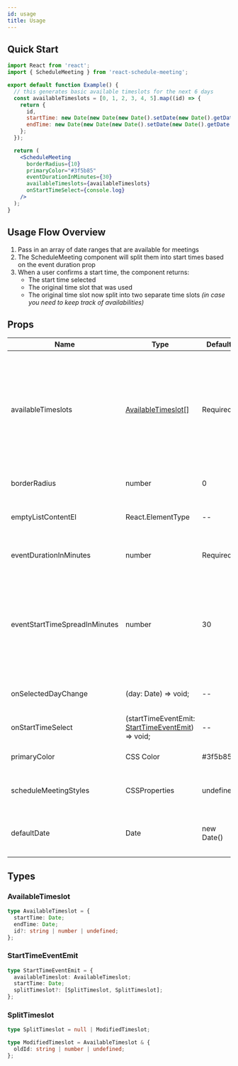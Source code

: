 ```yaml
---
id: usage
title: Usage
---
```


## Quick Start

```jsx
import React from 'react';
import { ScheduleMeeting } from 'react-schedule-meeting';

export default function Example() {
  // this generates basic available timeslots for the next 6 days
  const availableTimeslots = [0, 1, 2, 3, 4, 5].map((id) => {
    return {
      id,
      startTime: new Date(new Date(new Date().setDate(new Date().getDate() + id)).setHours(9, 0, 0, 0)),
      endTime: new Date(new Date(new Date().setDate(new Date().getDate() + id)).setHours(17, 0, 0, 0)),
    };
  });

  return (
    <ScheduleMeeting
      borderRadius={10}
      primaryColor="#3f5b85"
      eventDurationInMinutes={30}
      availableTimeslots={availableTimeslots}
      onStartTimeSelect={console.log}
    />
  );
}
```

## Usage Flow Overview

1. Pass in an array of date ranges that are available for meetings
1. The ScheduleMeeting component will split them into start times based on the event duration prop
1. When a user confirms a start time, the component returns:
   - The start time selected
   - The original time slot that was used
   - The original time slot now split into two separate time slots _(in case you need to keep track of availabilities)_

## Props

| Name                          | Type                                                                     | Default    | Explanation                                                                                                                                                                                   |
| ----------------------------- | ------------------------------------------------------------------------ | ---------- | --------------------------------------------------------------------------------------------------------------------------------------------------------------------------------------------- |
| availableTimeslots            | [AvailableTimeslot[]](#availabletimeslot)                                | Required   | Timeslots of available time that events can be scheduled in. _Example: If you are available every day from 9am to 5pm, you would pass in an array of AvailableTimeslots with those datetimes_ |
| borderRadius                  | number                                                                   | 0          | Border radius for many of the components                                                                                                                                                      |
| emptyListContentEl            | React.ElementType                                                        | --         | Element displayed when the start time events list is empty                                                                                                                                    |
| eventDurationInMinutes        | number                                                                   | Required   | The number of minutes each event will be scheduled.                                                                                                                                           |
| eventStartTimeSpreadInMinutes | number                                                                   | 30         | The length between the next possible event start time. _Example: For 30, an event start time will be available 30 minutes after the previous event END time._                                 |
| onSelectedDayChange           | (day: Date) => void;                                                     | --         | Callback for when the selected day changes on the calendar                                                                                                                                    |
| onStartTimeSelect             | (startTimeEventEmit: [StartTimeEventEmit](#starttimeeventemit)) => void; | --         | Callback for when a start time is clicked                                                                                                                                                     |
| primaryColor                  | CSS Color                                                                | #3f5b85    | Primary color to use for the component                                                                                                                                                        |
| scheduleMeetingStyles         | CSSProperties                                                            | undefined  | Styles Object for the Schedule Calendar paper container                                                                                                                                       |
| defaultDate                   | Date                                                                     | new Date() | Sets the initially selected date on the calendar if you don't want it to be 'today'.                                                                                                          |

## Types

### AvailableTimeslot

```ts
type AvailableTimeslot = {
  startTime: Date;
  endTime: Date;
  id?: string | number | undefined;
};
```

### StartTimeEventEmit

```ts
type StartTimeEventEmit = {
  availableTimeslot: AvailableTimeslot;
  startTime: Date;
  splitTimeslot?: [SplitTimeslot, SplitTimeslot];
};
```

### SplitTimeslot

```ts
type SplitTimeslot = null | ModifiedTimeslot;

type ModifiedTimeslot = AvailableTimeslot & {
  oldId: string | number | undefined;
};
```
